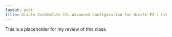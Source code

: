 ```yaml
---
layout: post
title: Oracle GoldenGate 12c Advanced Configuration for Oracle Ed 1 LVC
---
```


This is a placeholder for my review of this class.
